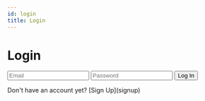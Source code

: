 ```yaml
---
id: login
title: Login
---
```


# Login

<link rel="stylesheet" type="text/css" href="/css/custom.css"></link>

<div class="form-container">
    <form>
        <input type="email" name="email" placeholder="Email" required></input>
        <input type="password" name="password" placeholder="Password" required></input>
        <button type="submit">Log In</button>
    </form>
    <p>Don't have an account yet? [Sign Up](signup)</p>
</div>

